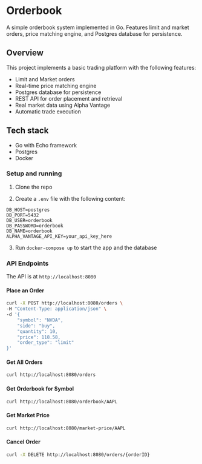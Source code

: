 # Orderbook

A simple orderbook system implemented in Go. Features limit and market orders, price matching engine, and Postgres database for persistence.

## Overview

This project implements a basic trading platform with the following features:
- Limit and Market orders
- Real-time price matching engine
- Postgres database for persistence
- REST API for order placement and retrieval
- Real market data using Alpha Vantage
- Automatic trade execution

## Tech stack
- Go with Echo framework
- Postgres
- Docker

### Setup and running

1. Clone the repo

2. Create a `.env` file with the following content:
```env
DB_HOST=postgres
DB_PORT=5432
DB_USER=orderbook
DB_PASSWORD=orderbook
DB_NAME=orderbook
ALPHA_VANTAGE_API_KEY=your_api_key_here
```
3. Run `docker-compose up` to start the app and the database

### API Endpoints
The API is at `http://localhost:8080`

#### Place an Order
```bash
curl -X POST http://localhost:8080/orders \
-H "Content-Type: application/json" \
-d '{
    "symbol": "NVDA",
    "side": "buy",
    "quantity": 10,
    "price": 118.58,
    "order_type": "limit"
}'
```

#### Get All Orders
```bash
curl http://localhost:8080/orders
```

#### Get Orderbook for Symbol
```bash
curl http://localhost:8080/orderbook/AAPL
```

#### Get Market Price
```bash
curl http://localhost:8080/market-price/AAPL
```

#### Cancel Order
```bash
curl -X DELETE http://localhost:8080/orders/{orderID}
```